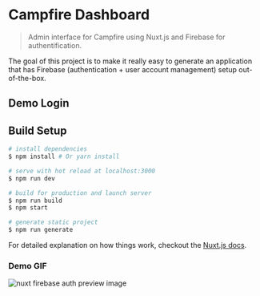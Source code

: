 # Campfire Dashboard

> Admin interface for Campfire using Nuxt.js and Firebase for authentification.

The goal of this project is to make it really easy to generate an application that has Firebase (authentication + user account management) setup out-of-the-box.

## Demo Login

## Build Setup

``` bash
# install dependencies
$ npm install # Or yarn install

# serve with hot reload at localhost:3000
$ npm run dev

# build for production and launch server
$ npm run build
$ npm start

# generate static project
$ npm run generate
```

For detailed explanation on how things work, checkout the [Nuxt.js docs](https://github.com/nuxt/nuxt.js).

### Demo GIF

![nuxt firebase auth preview image](/preview.gif)
